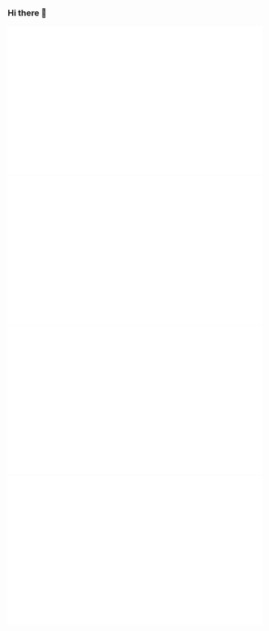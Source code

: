 ### Hi there 👋

![](https://raw.githubusercontent.com/NakuLiv/github-stats/master/generated/overview.svg#gh-dark-mode-only)
![](https://raw.githubusercontent.com/NakuLiv/github-stats/master/generated/overview.svg#gh-light-mode-only)
![](https://raw.githubusercontent.com/NakuLiv/github-stats/master/generated/languages.svg#gh-dark-mode-only)
![](https://raw.githubusercontent.com/NakuLiv/github-stats/master/generated/languages.svg#gh-light-mode-only)
